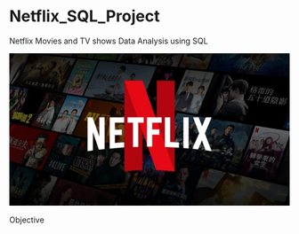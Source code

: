 # Netflix_SQL_Project
Netflix Movies and TV shows Data Analysis using SQL

![Netflix logo](Img(Netflix).jpg)

Objective
